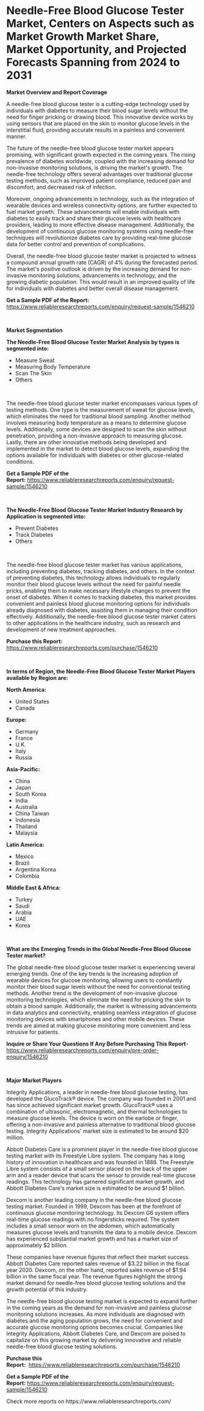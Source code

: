 <p><h1>Needle-Free Blood Glucose Tester Market, Centers on Aspects such as Market Growth Market Share, Market Opportunity, and Projected Forecasts Spanning from 2024 to 2031</h1></p><p><strong>Market Overview and Report Coverage</strong></p>
<p><p>A needle-free blood glucose tester is a cutting-edge technology used by individuals with diabetes to measure their blood sugar levels without the need for finger pricking or drawing blood. This innovative device works by using sensors that are placed on the skin to monitor glucose levels in the interstitial fluid, providing accurate results in a painless and convenient manner.</p><p>The future of the needle-free blood glucose tester market appears promising, with significant growth expected in the coming years. The rising prevalence of diabetes worldwide, coupled with the increasing demand for non-invasive monitoring solutions, is driving the market's growth. The needle-free technology offers several advantages over traditional glucose testing methods, such as improved patient compliance, reduced pain and discomfort, and decreased risk of infection.</p><p>Moreover, ongoing advancements in technology, such as the integration of wearable devices and wireless connectivity options, are further expected to fuel market growth. These advancements will enable individuals with diabetes to easily track and share their glucose levels with healthcare providers, leading to more effective disease management. Additionally, the development of continuous glucose monitoring systems using needle-free techniques will revolutionize diabetes care by providing real-time glucose data for better control and prevention of complications.</p><p>Overall, the needle-free blood glucose tester market is projected to witness a compound annual growth rate (CAGR) of 4% during the forecasted period. The market's positive outlook is driven by the increasing demand for non-invasive monitoring solutions, advancements in technology, and the growing diabetic population. This would result in an improved quality of life for individuals with diabetes and better overall disease management.</p></p>
<p><strong>Get a Sample PDF of the Report:</strong> <a href="https://www.reliableresearchreports.com/enquiry/request-sample/1546210">https://www.reliableresearchreports.com/enquiry/request-sample/1546210</a></p>
<p>&nbsp;</p>
<p><strong>Market Segmentation</strong></p>
<p><strong>The Needle-Free Blood Glucose Tester Market Analysis by types is segmented into:</strong></p>
<p><ul><li>Measure Sweat</li><li>Measuring Body Temperature</li><li>Scan The Skin</li><li>Others</li></ul></p>
<p>&nbsp;</p>
<p><p>The needle-free blood glucose tester market encompasses various types of testing methods. One type is the measurement of sweat for glucose levels, which eliminates the need for traditional blood sampling. Another method involves measuring body temperature as a means to determine glucose levels. Additionally, some devices are designed to scan the skin without penetration, providing a non-invasive approach to measuring glucose. Lastly, there are other innovative methods being developed and implemented in the market to detect blood glucose levels, expanding the options available for individuals with diabetes or other glucose-related conditions.</p></p>
<p><strong>Get a Sample PDF of the Report:</strong>&nbsp;<a href="https://www.reliableresearchreports.com/enquiry/request-sample/1546210">https://www.reliableresearchreports.com/enquiry/request-sample/1546210</a></p>
<p>&nbsp;</p>
<p><strong>The Needle-Free Blood Glucose Tester Market Industry Research by Application is segmented into:</strong></p>
<p><ul><li>Prevent Diabetes</li><li>Track Diabetes</li><li>Others</li></ul></p>
<p>&nbsp;</p>
<p><p>The needle-free blood glucose tester market has various applications, including preventing diabetes, tracking diabetes, and others. In the context of preventing diabetes, this technology allows individuals to regularly monitor their blood glucose levels without the need for painful needle pricks, enabling them to make necessary lifestyle changes to prevent the onset of diabetes. When it comes to tracking diabetes, this market provides convenient and painless blood glucose monitoring options for individuals already diagnosed with diabetes, assisting them in managing their condition effectively. Additionally, the needle-free blood glucose tester market caters to other applications in the healthcare industry, such as research and development of new treatment approaches.</p></p>
<p><strong>Purchase this Report:</strong>&nbsp; <a href="https://www.reliableresearchreports.com/purchase/1546210">https://www.reliableresearchreports.com/purchase/1546210</a></p>
<p>&nbsp;</p>
<p><strong>In terms of Region, the Needle-Free Blood Glucose Tester Market Players available by Region are:</strong></p>
<p>
    <p> <strong> North America: </strong>
        <ul>
            <li>United States</li>
            <li>Canada</li>
        </ul>
        </p> 
    <p> <strong> Europe: </strong>
        <ul>
            <li>Germany</li>
            <li>France</li>
            <li>U.K.</li>
            <li>Italy</li>
            <li>Russia</li>
        </ul>
        </p> 
    <p> <strong> Asia-Pacific: </strong>
        <ul>
            <li>China</li>
            <li>Japan</li>
            <li>South Korea</li>
            <li>India</li>
            <li>Australia</li>
            <li>China Taiwan</li>
            <li>Indonesia</li>
            <li>Thailand</li>
            <li>Malaysia</li>
        </ul>
        </p> 
    <p> <strong> Latin America: </strong>
        <ul>
            <li>Mexico</li>
            <li>Brazil</li>
            <li>Argentina Korea</li>
            <li>Colombia</li>
        </ul>
        </p> 
    <p> <strong> Middle East & Africa: </strong>
        <ul>
            <li>Turkey</li>
            <li>Saudi</li>
            <li>Arabia</li>
            <li>UAE</li>
            <li>Korea</li>
        </ul>
    </p>
    </p>
<p>&nbsp;</p>
<p><strong>What are the Emerging Trends in the Global Needle-Free Blood Glucose Tester market?</strong></p>
<p><p>The global needle-free blood glucose tester market is experiencing several emerging trends. One of the key trends is the increasing adoption of wearable devices for glucose monitoring, allowing users to constantly monitor their blood sugar levels without the need for conventional testing methods. Another trend is the development of non-invasive glucose monitoring technologies, which eliminate the need for pricking the skin to obtain a blood sample. Additionally, the market is witnessing advancements in data analytics and connectivity, enabling seamless integration of glucose monitoring devices with smartphones and other mobile devices. These trends are aimed at making glucose monitoring more convenient and less intrusive for patients.</p></p>
<p><strong>Inquire or Share Your Questions If Any Before Purchasing This Report</strong>- <a href="https://www.reliableresearchreports.com/enquiry/pre-order-enquiry/1546210">https://www.reliableresearchreports.com/enquiry/pre-order-enquiry/1546210</a></p>
<p>&nbsp;</p>
<p><strong>Major Market Players</strong></p>
<p><p>Integrity Applications, a leader in needle-free blood glucose testing, has developed the GlucoTrack® device. The company was founded in 2001 and has since achieved significant market growth. GlucoTrack® uses a combination of ultrasonic, electromagnetic, and thermal technologies to measure glucose levels. The device is worn on the earlobe or finger, offering a non-invasive and painless alternative to traditional blood glucose testing. Integrity Applications' market size is estimated to be around $20 million.</p><p>Abbott Diabetes Care is a prominent player in the needle-free blood glucose testing market with its Freestyle Libre system. The company has a long history of innovation in healthcare and was founded in 1888. The Freestyle Libre system consists of a small sensor placed on the back of the upper arm and a reader device that scans the sensor to provide real-time glucose readings. This technology has garnered significant market growth, and Abbott Diabetes Care's market size is estimated to be around $1 billion.</p><p>Dexcom is another leading company in the needle-free blood glucose testing market. Founded in 1999, Dexcom has been at the forefront of continuous glucose monitoring technology. Its Dexcom G6 system offers real-time glucose readings with no fingersticks required. The system includes a small sensor worn on the abdomen, which automatically measures glucose levels and transmits the data to a mobile device. Dexcom has experienced substantial market growth and has a market size of approximately $2 billion.</p><p>These companies have revenue figures that reflect their market success. Abbott Diabetes Care reported sales revenue of $3.22 billion in the fiscal year 2020. Dexcom, on the other hand, reported sales revenue of $1.94 billion in the same fiscal year. The revenue figures highlight the strong market demand for needle-free blood glucose testing solutions and the growth potential of this industry.</p><p>The needle-free blood glucose testing market is expected to expand further in the coming years as the demand for non-invasive and painless glucose monitoring solutions increases. As more individuals are diagnosed with diabetes and the aging population grows, the need for convenient and accurate glucose monitoring options becomes crucial. Companies like Integrity Applications, Abbott Diabetes Care, and Dexcom are poised to capitalize on this growing market by delivering innovative and reliable needle-free blood glucose testing solutions.</p></p>
<p><strong>Purchase this Report:</strong>&nbsp;&nbsp;<a href="https://www.reliableresearchreports.com/purchase/1546210">https://www.reliableresearchreports.com/purchase/1546210</a></p>
<p></p>
<p><strong>Get a Sample PDF of the Report:</strong>&nbsp;<a href="https://www.reliableresearchreports.com/enquiry/request-sample/1546210">https://www.reliableresearchreports.com/enquiry/request-sample/1546210</a></p>
<p>Check more reports on https://www.reliableresearchreports.com/</p>